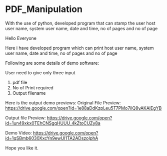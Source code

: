 # PDF_Manipulation
With the use of python, developed program that can stamp the user host user name, system user name, date and time, no of pages and no of page


Hello Everyone

Here i have developed program which can print host user name, system user name, date and time, no of pages and no of page

Following are some details of demo software:

User need to give only three input
  1. pdf file
  2. No of Print required
  3. Output filename 

Here is the output demo previews:
Original File Preview:  https://drive.google.com/open?id=1e88aDdKzpLeu5T7PMo7ilQ8yAKAlEgYB

Output file Preview:  https://drive.google.com/open?id=1un49xkx0TEhCNSgqHUUU_4kZtoCUZy8a

Demo Video: https://drive.google.com/open?id=1qSBmb6030XxcYn9ewUI1TA2ADszoIphA

Hope you like it.

